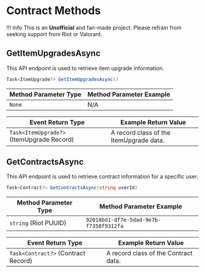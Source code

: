 # Contract Methods

!!! Info 
    This is an **Unofficial** and fan-made project. Please refrain from seeking support from Riot or Valorant.

## GetItemUpgradesAsync
This API endpoint is used to retrieve item upgrade information.

```C#
Task<ItemUpgrade?> GetItemUpgradesAsync()
```

| **Method Parameter Type** | **Method Parameter Example** |
|------------------------|--------------------------|
| `None` | N/A  |

| **Event Return Type** | **Example Return Value** |
|------------------------|--------------------------|
| `Task<ItemUpgrade?>` (ItemUpgrade Record) | A record class of the ItemUpgrade data.  |

## GetContractsAsync
This API endpoint is used to retrieve contract information for a specific user.

```C#
Task<Contract?> GetContractsAsync(string userId)
```

| **Method Parameter Type** | **Method Parameter Example** |
|------------------------|--------------------------|
| `string` (Riot PUUID) | `92018bd1-df7e-5dad-9e7b-f7358f9312fa`  |

| **Event Return Type** | **Example Return Value** |
|------------------------|--------------------------|
| `Task<Contract?>` (Contract Record) | A record class of the Contract data.  |